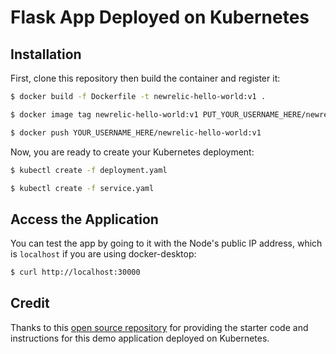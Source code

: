 # Flask App Deployed on Kubernetes

## Installation

First, clone this repository then build the container and register it:

```bash
$ docker build -f Dockerfile -t newrelic-hello-world:v1 .

$ docker image tag newrelic-hello-world:v1 PUT_YOUR_USERNAME_HERE/newrelic-hello-world:v1

$ docker push YOUR_USERNAME_HERE/newrelic-hello-world:v1
```

Now, you are ready to create your Kubernetes deployment:

```bash
$ kubectl create -f deployment.yaml

$ kubectl create -f service.yaml
```

## Access the Application

You can test the app by going to it with the Node's public IP address, which is `localhost` if you are using docker-desktop:

```bash
$ curl http://localhost:30000
```

## Credit

Thanks to this [open source repository](https://github.com/anrajme/k8s-demo) for providing the starter code and instructions for this demo application deployed on Kubernetes.